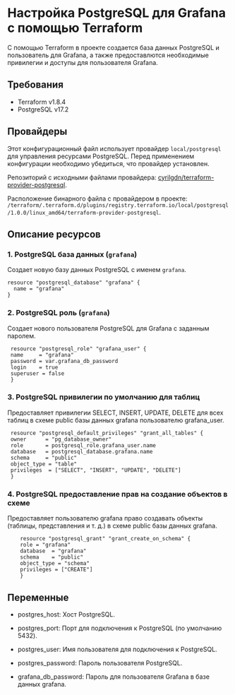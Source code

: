 # Настройка PostgreSQL для Grafana с помощью Terraform

С помощью Terraform в проекте создается база данных PostgreSQL и пользователь для Grafana, а также предоставлются необходимые привилегии и доступы для пользователя Grafana.

## Требования

- Terraform v1.8.4
- PostgreSQL v17.2

## Провайдеры

Этот конфигурационный файл использует провайдер `local/postgresql` для управления ресурсами PostgreSQL. Перед применением конфигурации необходимо убедиться, что провайдер установлен. 

Репозиторий с исходными файлами провайдера: [cyrilgdn/terraform-provider-postgresql](https://github.com/cyrilgdn/terraform-provider-postgresql).

Расположение бинарного файла с провайдером в проекте: `/terraform/.terraform.d/plugins/registry.terraform.io/local/postgresql/1.0.0/linux_amd64/terraform-provider-postgresql`.

## Описание ресурсов

### 1. **PostgreSQL база данных (`grafana`)**

   Создает новую базу данных PostgreSQL с именем `grafana`.

   ```hcl
   resource "postgresql_database" "grafana" {
     name = "grafana"
   }
   ```

### 2. **PostgreSQL роль (`grafana`)**

   Создает нового пользователя PostgreSQL для Grafana с заданным паролем.

   ```hcl
    resource "postgresql_role" "grafana_user" {
    name     = "grafana"
    password = var.grafana_db_password
    login    = true
    superuser = false
    }
```

### 3. **PostgreSQL привилегии по умолчанию для таблиц**

Предоставляет привилегии SELECT, INSERT, UPDATE, DELETE для всех таблиц в схеме public базы данных grafana пользователю grafana_user.

   ```hcl
    resource "postgresql_default_privileges" "grant_all_tables" {
    owner      = "pg_database_owner"
    role       = postgresql_role.grafana_user.name
    database   = postgresql_database.grafana.name
    schema     = "public"
    object_type = "table"
    privileges  = ["SELECT", "INSERT", "UPDATE", "DELETE"]
    }
```
### 4. **PostgreSQL предоставление прав на создание объектов в схеме**

Предоставляет пользователю grafana право создавать объекты (таблицы, представления и т. д.) в схеме public базы данных grafana.

```hcl
    resource "postgresql_grant" "grant_create_on_schema" {
    role = "grafana"
    database  = "grafana"
    schema    = "public"
    object_type = "schema"
    privileges = ["CREATE"]
    }
   ```

## Переменные

 - postgres_host: Хост PostgreSQL.
  
 - postgres_port: Порт для подключения к PostgreSQL (по умолчанию 5432).
  
 - postgres_user: Имя пользователя для подключения к PostgreSQL.
  
 - postgres_password: Пароль пользователя PostgreSQL.

 - grafana_db_password: Пароль для пользователя Grafana в базе данных grafana.